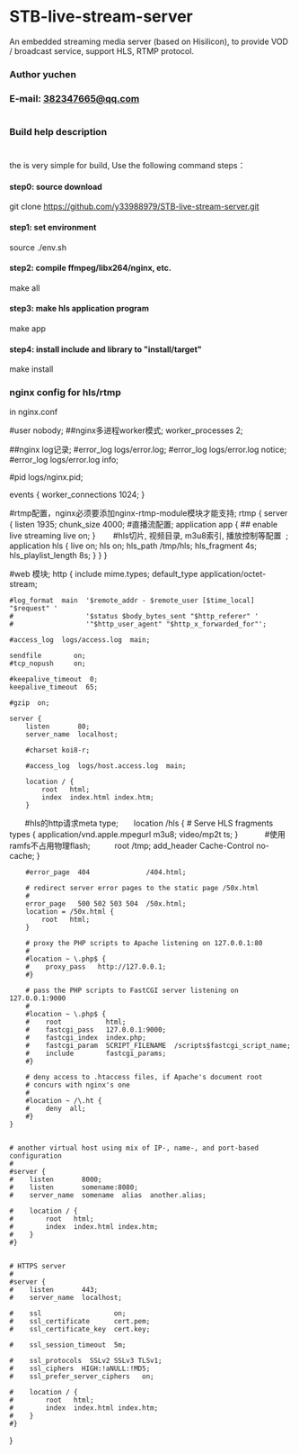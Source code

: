 # STB-live-stream-server
An embedded streaming media server (based on Hisilicon), to provide VOD / broadcast service, support HLS, RTMP protocol.

### Author yuchen
### E-mail: 382347665@qq.com

#
### Build help description
#

the is very simple for build, Use the following command steps：

#### step0: source download
git clone https://github.com/y33988979/STB-live-stream-server.git

#### step1: set environment 
source ./env.sh

#### step2: compile ffmpeg/libx264/nginx, etc.
make all

#### step3: make hls application program
make app

#### step4: install include and library to "install/target" 
make install

### nginx config for hls/rtmp 
in nginx.conf

#user  nobody;
##nginx多进程worker模式;
worker_processes  2; 

##nginx log记录;
#error_log  logs/error.log;
#error_log  logs/error.log  notice;
#error_log  logs/error.log  info;

#pid        logs/nginx.pid;


events {
    worker_connections  1024;
}

#rtmp配置，nginx必须要添加nginx-rtmp-module模块才能支持;
rtmp {
    server {
        listen 1935;
        chunk_size 4000;
        #直播流配置;
        application app {
            ## enable live streaming
            live on;
        }
        #hls切片, 视频目录, m3u8索引, 播放控制等配置  ;
        application hls {
            live on;
            hls on;
            hls_path /tmp/hls;
            hls_fragment 4s;
            hls_playlist_length 8s;
        }
    }
}

#web 模块;
http {
    include       mime.types;
    default_type  application/octet-stream;

    #log_format  main  '$remote_addr - $remote_user [$time_local] "$request" '
    #                  '$status $body_bytes_sent "$http_referer" '
    #                  '"$http_user_agent" "$http_x_forwarded_for"';

    #access_log  logs/access.log  main;

    sendfile        on;
    #tcp_nopush     on;

    #keepalive_timeout  0;
    keepalive_timeout  65;

    #gzip  on;

    server {
        listen       80;
        server_name  localhost;

        #charset koi8-r;

        #access_log  logs/host.access.log  main;

        location / {
            root   html;
            index  index.html index.htm;
        }
        #hls的http请求meta type;
        location /hls {
            # Serve HLS fragments
            types {
                application/vnd.apple.mpegurl m3u8;
                video/mp2t ts;
            }
            #使用ramfs不占用物理flash;
            root /tmp;
            add_header Cache-Control no-cache;
        }

        #error_page  404              /404.html;

        # redirect server error pages to the static page /50x.html
        #
        error_page   500 502 503 504  /50x.html;
        location = /50x.html {
            root   html;
        }

        # proxy the PHP scripts to Apache listening on 127.0.0.1:80
        #
        #location ~ \.php$ {
        #    proxy_pass   http://127.0.0.1;
        #}

        # pass the PHP scripts to FastCGI server listening on 127.0.0.1:9000
        #
        #location ~ \.php$ {
        #    root           html;
        #    fastcgi_pass   127.0.0.1:9000;
        #    fastcgi_index  index.php;
        #    fastcgi_param  SCRIPT_FILENAME  /scripts$fastcgi_script_name;
        #    include        fastcgi_params;
        #}

        # deny access to .htaccess files, if Apache's document root
        # concurs with nginx's one
        #
        #location ~ /\.ht {
        #    deny  all;
        #}
    }


    # another virtual host using mix of IP-, name-, and port-based configuration
    #
    #server {
    #    listen       8000;
    #    listen       somename:8080;
    #    server_name  somename  alias  another.alias;

    #    location / {
    #        root   html;
    #        index  index.html index.htm;
    #    }
    #}


    # HTTPS server
    #
    #server {
    #    listen       443;
    #    server_name  localhost;

    #    ssl                  on;
    #    ssl_certificate      cert.pem;
    #    ssl_certificate_key  cert.key;

    #    ssl_session_timeout  5m;

    #    ssl_protocols  SSLv2 SSLv3 TLSv1;
    #    ssl_ciphers  HIGH:!aNULL:!MD5;
    #    ssl_prefer_server_ciphers   on;

    #    location / {
    #        root   html;
    #        index  index.html index.htm;
    #    }
    #}

}
